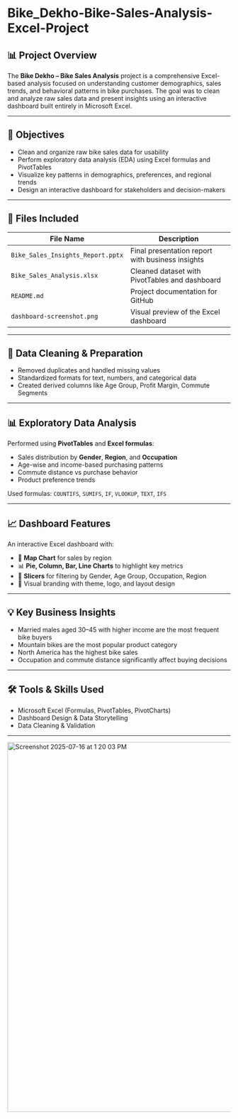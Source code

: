 # Bike_Dekho-Bike-Sales-Analysis-Excel-Project

## 📊 Project Overview

The **Bike Dekho – Bike Sales Analysis** project is a comprehensive Excel-based analysis focused on understanding customer demographics, sales trends, and behavioral patterns in bike purchases. The goal was to clean and analyze raw sales data and present insights using an interactive dashboard built entirely in Microsoft Excel.

---

## 🎯 Objectives

- Clean and organize raw bike sales data for usability
- Perform exploratory data analysis (EDA) using Excel formulas and PivotTables
- Visualize key patterns in demographics, preferences, and regional trends
- Design an interactive dashboard for stakeholders and decision-makers

---

## 📁 Files Included

| File Name | Description |
|-----------|-------------|
| `Bike_Sales_Insights_Report.pptx` | Final presentation report with business insights |
| `Bike_Sales_Analysis.xlsx` | Cleaned dataset with PivotTables and dashboard |
| `README.md` | Project documentation for GitHub |
| `dashboard-screenshot.png` | Visual preview of the Excel dashboard |

---

## 🧹 Data Cleaning & Preparation

- Removed duplicates and handled missing values
- Standardized formats for text, numbers, and categorical data
- Created derived columns like Age Group, Profit Margin, Commute Segments

---

## 📊 Exploratory Data Analysis

Performed using **PivotTables** and **Excel formulas**:
- Sales distribution by **Gender**, **Region**, and **Occupation**
- Age-wise and income-based purchasing patterns
- Commute distance vs purchase behavior
- Product preference trends

Used formulas: `COUNTIFS`, `SUMIFS`, `IF`, `VLOOKUP`, `TEXT`, `IFS`

---

## 📈 Dashboard Features

An interactive Excel dashboard with:

- 📍 **Map Chart** for sales by region
- 📊 **Pie, Column, Bar, Line Charts** to highlight key metrics
- 🎯 **Slicers** for filtering by Gender, Age Group, Occupation, Region
- 🚀 Visual branding with theme, logo, and layout design

---

## 💡 Key Business Insights

- Married males aged 30–45 with higher income are the most frequent bike buyers
- Mountain bikes are the most popular product category
- North America has the highest bike sales
- Occupation and commute distance significantly affect buying decisions

---

## 🛠️ Tools & Skills Used

- Microsoft Excel (Formulas, PivotTables, PivotCharts)
- Dashboard Design & Data Storytelling
- Data Cleaning & Validation

---


<img width="1163" height="834" alt="Screenshot 2025-07-16 at 1 20 03 PM" src="https://github.com/user-attachments/assets/90f19c83-e4e9-4ac0-8e53-00f4bff971e8" />
